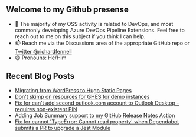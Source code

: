 ## Welcome to my Github presense

- 💬 The majority of my OSS activity is related to DevOps, and most commonly developing Azure DevOps Pipeline Extensions. Feel free to reach out to me on this subject if you think I can help.
- 📫 Reach me via the Discussions area of the appropriate GitHub repo or [Twitter @richardfennell](https://twitter.com/richardfennell)
- 😄 Pronouns: He/Him

## Recent Blog Posts
<!-- BLOG-POST-LIST:START -->
- [Migrating from WordPress to Hugo Static Pages](https://blogs.blackmarble.co.uk/rfennell/migrating-from-wordpress-to-hugo/)
- [Don&#39;t skimp on resources for GHES for demo instances](https://blogs.blackmarble.co.uk/rfennell/dont-skimp-on-resources-for-ghes-for-demo-instances/)
- [Fix for can&#39;t add second outlook.com account to Outlook Desktop - requires non-existent PIN](https://blogs.blackmarble.co.uk/rfennell/fix-for-cant-add-second-outlook-com-account-to-outlook-desktop-requires-non-existent-pin/)
- [Adding Job Summary support to my GitHub Release Notes Action](https://blogs.blackmarble.co.uk/rfennell/adding-job-summary-support-to-my-github-release-notes-action/)
- [Fix for cannot &#39;TypeError: Cannot read property&#39; when Dependabot submits a PR to upgrade a Jest Module](https://blogs.blackmarble.co.uk/rfennell/fix-for-cannot-typeerror-cannot-read-property-when-dependabot-submits-a-pr-to-upgrade-a-jest-module/)
<!-- BLOG-POST-LIST:END -->


<!--
**rfennell/rfennell** is a ✨ _special_ ✨ repository because its `README.md` (this file) appears on your GitHub profile.

Here are some ideas to get you started:

- 🔭 I’m currently working on ...
- 🌱 I’m currently learning ...
- 👯 I’m looking to collaborate on ...
- 🤔 I’m looking for help with ...
- 💬 Ask me about ...
- 📫 How to reach me: ...
- 😄 Pronouns: ...
- ⚡ Fun fact: ...
-->

